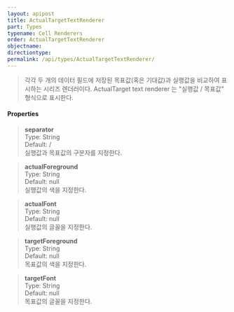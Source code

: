 ```yaml
---
layout: apipost
title: ActualTargetTextRenderer
part: Types
typename: Cell Renderers
order: ActualTargetTextRenderer
objectname: 
directiontype: 
permalink: /api/types/ActualTargetTextRenderer/
---
```



> 각각 두 개의 데이터 필드에 저장된 목표값(혹은 기대값)과 실행값을 비교하여 표시하는 시리즈 렌더러이다. 
> ActualTarget text renderer 는 "실행값 / 목표값" 형식으로 표시한다.

#### Properties

> **separator**  
> Type: String  
> Default: /  
> 실행값과 목표값의 구분자를 지정한다.  

> **actualForeground**  
> Type: String  
> Default: null  
> 실행값의 색을 지정한다.  

> **actualFont**  
> Type: String  
> Default: null  
> 실행값의 글꼴을 지정한다.  

> **targetForeground**  
> Type: String  
> Default: null  
> 목표값의 색을 지정한다.  

> **targetFont**  
> Type: String  
> Default: null  
> 목표값의 글꼴을 지정한다.  


